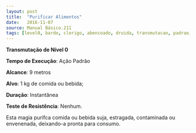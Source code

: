 ```yaml
---
layout: post
title:  "Purificar Alimentos"
date:   2016-11-07
source: Manual Básico.211
tags: [level0, bardo, clerigo, abencoado, druida, transmutacao, padrao, metros, alvo, instantanea, nenhum]
---
```


**Transmutação de Nível 0**

**Tempo de Execução**: Ação Padrão

**Alcance**: 9 metros

**Alvo**: 1 kg de comida ou bebida;

**Duração**: Instantânea

**Teste de Resistência**: Nenhum.

Esta magia purifca comida ou bebida
suja, estragada, contaminada ou envenenada, deixando-a pronta para consumo.
